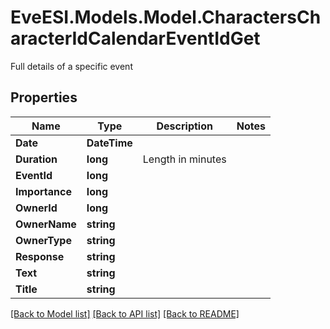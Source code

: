 # EveESI.Models.Model.CharactersCharacterIdCalendarEventIdGet
Full details of a specific event

## Properties

Name | Type | Description | Notes
------------ | ------------- | ------------- | -------------
**Date** | **DateTime** |  | 
**Duration** | **long** | Length in minutes | 
**EventId** | **long** |  | 
**Importance** | **long** |  | 
**OwnerId** | **long** |  | 
**OwnerName** | **string** |  | 
**OwnerType** | **string** |  | 
**Response** | **string** |  | 
**Text** | **string** |  | 
**Title** | **string** |  | 

[[Back to Model list]](../README.md#documentation-for-models) [[Back to API list]](../README.md#documentation-for-api-endpoints) [[Back to README]](../README.md)

